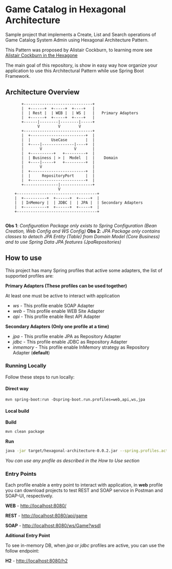 # Game Catalog in Hexagonal Architecture

Sample project that implements a Create, List and Search operations of 
Game Catalog System Admin using Hexagonal Architecture Pattern.

This Pattern was proposed by Alistair Cockburn, to learning more
see [Alistair Cockburn in the Hexagone](https://www.youtube.com/watch?v=th4AgBcrEHA)

The main goal of this repository, is show in easy way how organize your 
application to use this Architectural Pattern while use Spring Boot 
Framework. 

## Architecture Overview

````
       +------------------------------+
       |  +------+  +-----+  +----+   |
       |  | Rest |  | WEB |  | WS |   |   Primary Adapters
       |  +------+  +-----+  +----+   |
       +------|--------|--------|-----+
              V        V        V
       +------------------------------+
       |  +------------------------+  |
       |  |         UseCase        |  |
       |  +----|--------------|----+  |
       |       V              V       |
       |  +----------+   +---------+  |
       |  | Business | > |  Model  |  |    Domain
       |  +----|-----+   +---------+  |
       |       V                      |
       |  +------------------------+  |
       |  |     RepositoryPort     |  |
       |  +------------------------+  |
       +---------------|--------------+
                       V              
    +-----------------------------------+
    |  +----------+  +------+  +-----+  | 
    |  | InMemory |  | JDBC |  | JPA |  | Secondary Adapters
    |  +----------+  +------+  +-----+  |
    +-----------------------------------+
     
````

**Obs 1**: *Configuration Package only exists to Spring Configuration (Bean Creation, Web Config and WS Config)*
**Obs 2**: *JPA Package only contains classes to detach JPA Entity (Table) from Domain Model (Core Business)
 and to use Spring Data JPA features (JpaRepositories)* 

## How to use 
This project has many Spring profiles that active some adapters, 
the list of supported profiles are:

**Primary Adapters (These profiles can be used together)**

At least one must be active to interact with application

- *ws* - This profile enable SOAP Adapter
- *web* - This profile enable WEB Site Adapter
- *api* - This profile enable Rest API Adapter

**Secondary Adapters (Only one profile at a time)**
  
- *jpa* - This profile enable JPA as Repository Adapter
- *jdbc* - This profile enable JDBC as Repository Adapter
- *inmemory* - This profile enable InMemory strategy as Repository Adapter 
(**default**)
 
### Running Locally

Follow these steps to run locally:

#### Direct way
````
mvn spring-boot:run -Dspring-boot.run.profiles=web,api,ws,jpa
````
#### Local build
**Build**
````sh
mvn clean package
````
**Run**
````sh
java -jar target/hexagonal-architecture-0.0.2.jar --spring.profiles.active=web,api,ws,jpa
````

*You can use any profile as described in the How to Use section*

### Entry Points
Each profile enable a entry point to interact with application, 
in **web** profile you can download projects to test REST and SOAP service
in Postman and SOAP-UI, respectively.

**WEB** - [http://localhost:8080/](http://localhost:8080/)

**REST** - [http://localhost:8080/api/game](http://localhost:8080/api/game)

**SOAP** - [http://localhost:8080/ws/Game?wsdl](http://localhost:8080/ws/Game?wsdl)

**Aditional Entry Point**

To see in-memory DB, when *jpa* or *jdbc* profiles are active, 
you can use the follow endpoint:

**H2** - [http://localhost:8080/h2](http://localhost:8080/h2)